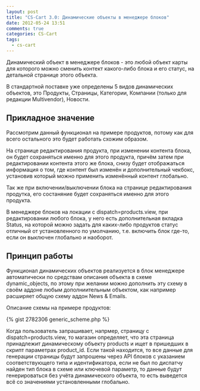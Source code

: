 ```yaml
---
layout: post
title: "CS-Cart 3.0: Динамические объекты в менеджере блоков"
date: 2012-05-24 13:51
comments: true
categories: CS-Cart
tags:
  - cs-cart
---
```

Динамический объект в менеджере блоков - это любой объект карты для которого можно сменить контект какого-либо блока и его статус, на детальной странице этого объекта.

<!-- more -->

В стандартной поставке уже определены 5 видов динамических объектов, это Продукты, Страницы, Категории, Компании (только для редакции Multivendor), Новости.

## Прикладное значение

Рассмотрим данный функционал на примере продуктов, потому как для всего остального это будет работать схожим образом.

На странице редактирования продукта, при изменении контента блока, он будет сохраняться именно для этого продукта, причём затем при редактировании контента этого же блока, снизу будет отображаться информация о том, где контент был изменён и дополнительный чекбокс, установив который можно применить изменённый контент глобально.

Так же при включении/выключении блока на странице редактирования продутка, его состаняние будет сохраняться именно для этого продукта.

В менеджере блоков на локации с dispatch=products.view, при редактировании любого блока, у него есть дополнительная вкладка Status, на которой можно задать для каких-либо продуктов статус отличный от установленного по умолчанию, т.е. включить блок где-то, если он выключен глобально и наоборот.

## Принцип работы

Функционал динамических объектов реализуется в блок менеджере автоматически по средствам описания объекта в схеме dynamic_objects, по этому при желании можно дополнить эту схему в своём аддоне любым дополниительным объектом, как например расширяет общую схему аддон News & Emails.

Описание схемы на примере продуктов:

{% gist 2782306 generic_scheme.php %}

Когда пользователь запрашивает, напрмер, страницу с dispatch=products.view, то магазин определяет, что эта страница принадлежит динамическому объекту products и ищет в пришедших в скрипт параметрах product_id. Если такой находится, то все данные для генерации страницы будут запрошены через API блоков с указанием соответствующего типа и идентификатора, если не был по диспатчу найден тип блока в схеме или ключевой параметр, то данные будут генерироваться без учёта динамического объекта, то есть выведется всё со значениями установленными глобально.
